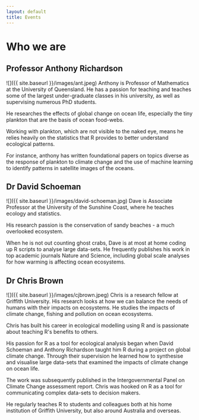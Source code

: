 ```yaml
---
layout: default
title: Events
---
```


# Who we are

## Professor Anthony Richardson
![]({{ site.baseurl }}/images/ant.jpeg)
Anthony is Professor of Mathematics at the University of Queensland. He has a passion for teaching and teaches some of the largest under-graduate classes in his university, as well as supervising numerous PhD students.

He researches the effects of global change on ocean life, especially the tiny plankton that are the basis of ocean food-webs.

Working with plankton, which are not visible to the naked eye, means he relies heavily on the statistics that R provides to better understand ecological patterns.

For instance, anthony has written foundational papers on topics diverse as the response of plankton to climate change and the use of machine learning to identify patterns in satellite images of the oceans.


## Dr David Schoeman
![]({{ site.baseurl }}/images/david-schoeman.jpg)
Dave is Associate Professor at the University of the Sunshine Coast, where he teaches ecology and statistics.

His research passion is the conservation of sandy beaches - a much overlooked ecosystem.

When he is not out counting ghost crabs, Dave is at most at home coding up R scripts to analyse large data-sets. He frequently publishes his work in top academic journals Nature and Science, including global scale analyses for how warming is affecting ocean ecosystems.


## Dr Chris Brown
![]({{ site.baseurl }}/images/cjbrown.jpeg)
Chris is a research fellow at Griffith University. His research looks at how we can balance the needs of humans with their impacts on ecosystems. He studies the  impacts of climate change, fishing and pollution on ocean ecosystems.

Chris has built his career in ecological modelling using R and is passionate about teaching R's benefits to others.

His passion for R as a tool for ecological analysis began when David Schoeman and Anthony Richardson taught him R during a project on global climate change. Through their supervision he learned how to synthesise and visualise large data-sets that examined the impacts of climate change on ocean life.

The work was subsequently published in the Intergovernmental Panel on Climate Change assessment report. Chris was hooked on R as a tool for communicating complex data-sets to decision makers.

He regularly teaches R to students and colleagues both at his home institution of Griffith University, but also around Australia and overseas.
